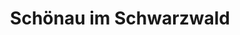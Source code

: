 ---
title: Schönau im Schwarzwald
url: /schoenau-im-schwarzwald/
latitude: 47.785
longitude: 7.893
---